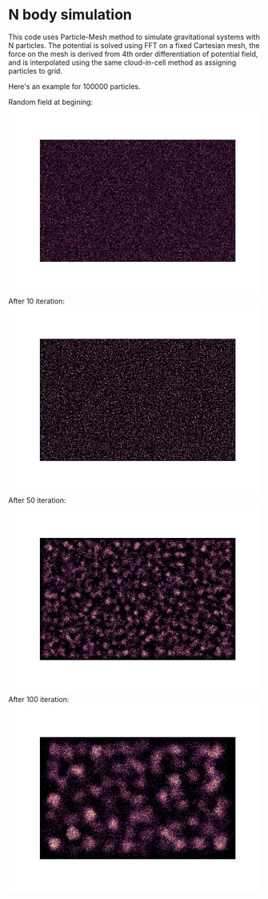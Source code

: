 # N body simulation

This code uses Particle-Mesh method to simulate gravitational systems with N particles. The potential is solved using FFT on a fixed Cartesian mesh, the force on the mesh is derived from 4th order differentiation of potential field, and is interpolated using the same cloud-in-cell method as assigning particles to grid.

Here's an example for 100000 particles.

Random field at begining: 
![Alt text](0.png)
After 10 iteration:
![Alt text](10.png)
After 50 iteration:
![Alt text](50.png)
After 100 iteration:
![Alt text](99.png)
